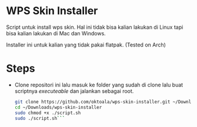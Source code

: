 # WPS Skin Installer
Script untuk install wps skin. Hal ini tidak bisa kalian lakukan di Linux tapi bisa kalian lakukan di Mac dan Windows.

Installer ini untuk kalian yang tidak pakai flatpak. (Tested on Arch)

  
# Steps
- Clone repositori ini lalu masuk ke folder yang sudah di clone lalu buat scriptnya _executeable_ dan jalankan sebagai root.

  ```bash
  git clone https://github.com/oktoala/wps-skin-installer.git ~/Downloads/wps-skin-installer
  cd ~/Downloads/wps-skin-installer  
  sudo chmod +x ./script.sh  
  sudo ./script.sh```
